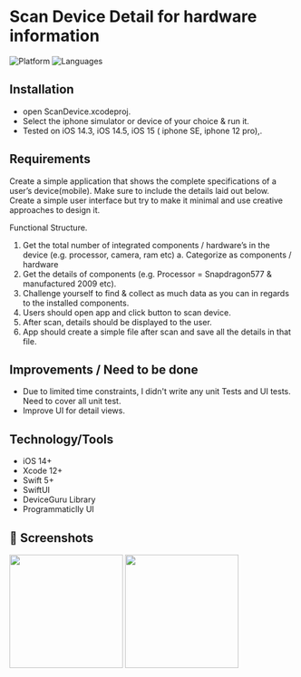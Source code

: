 # Scan Device Detail for hardware information


![Platform](https://img.shields.io/badge/Platform-iOS-orange.svg)
![Languages](https://img.shields.io/badge/Language-Swift-orange.svg)

## Installation
- open ScanDevice.xcodeproj. 
- Select the iphone simulator or device of your choice & run it. 
- Tested on iOS 14.3, iOS 14.5, iOS 15 ( iphone SE, iphone 12 pro),.


## Requirements

Create a simple application that shows the complete specifications of a user’s device(mobile). Make sure
to include the details laid out below. Create a simple user interface but try to make it minimal and use
creative approaches to design it.

Functional Structure.
1. Get the total number of integrated components / hardware’s in the device (e.g. processor,
camera, ram etc)
a. Categorize as components / hardware
2. Get the details of components (e.g. Processor = Snapdragon577 & manufactured 2009 etc).
3. Challenge yourself to find & collect as much data as you can in regards to the installed
components.
4. Users should open app and click button to scan device.
5. After scan, details should be displayed to the user.
6. App should create a simple file after scan and save all the details in that file.

    
  ## Improvements / Need to be done
- Due to limited time constraints, I didn't write any unit Tests and UI tests. Need to cover all unit test.
- Improve UI for detail views.


## Technology/Tools

- iOS 14+
- Xcode 12+
- Swift 5+
- SwiftUI
- DeviceGuru Library
- Programmaticlly UI


## 📱 Screenshots

<p float="left"> 
<img src="/Documentation/sim1.png" width="200">
<img src="/Documentation/sim2.png" width="200">   
</p>    
    


